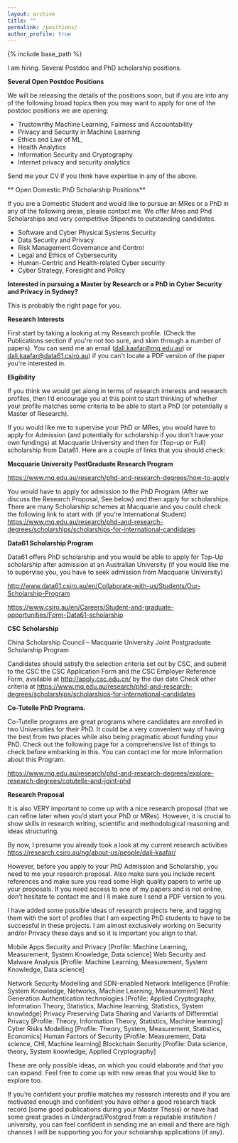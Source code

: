 ```yaml
---
layout: archive
title: ""
permalink: /positions/
author_profile: true
---
```


{% include base_path %}


I am hiring. Several Postdoc and PhD scholarship positions. 

**Several Open Postdoc Positions**

We will be releasing the details of the positions soon, but if you are into any of the following broad topics then you may want to apply for one of the postdoc positions we are opening:

- Trustowrthy Machine Learning, Fairness and Accountability  
- Privacy and Security in Machine Learning
- Ethics and Law of ML, 
- Health Analytics
- Information Security and Cryptography 
- Internet privacy and security analytics

Send me your CV if you think have expertise in any of the above. 



** Open Domestic PhD Scholarship Positions**

If you are a Domestic Student and would like to pursue an MRes or a PhD in any of the following areas, please contact me. We offer Mres and Phd Scholarships and very competitive Stipends to outstanding candidates.

 - Software and Cyber Physical Systems Security
 - Data Security and Privacy
 - Risk Management Governance and Control
 - Legal and Ethics of Cybersecurity
 - Human-Centric and Health-related Cyber security
 - Cyber Strategy, Foresight and Policy



**Interested in pursuing a Master by Research or a PhD in Cyber Security and Privacy in Sydney?**
 

This is probably the right page for you.

**Research Interests**

First start by taking a looking at my Research profile. (Check the Publications section if you're not too sure, and skim through a number of papers). You can send me an email (dali.kaafar@mq.edu.au) or dali.kaafar@data61.csiro.au) if you can't locate a PDF version of the paper you're interested in.

**Eligibility**

If you think we would get along in terms of research interests and research profiles, then I’d encourage you at this point to start thinking of whether your profile matches some criteria to be able to start a PhD (or potentially a Master of Research).

If you would like me to supervise your PhD or MRes, you would have to apply for Admission (and potentially for scholarship if you don’t have your own fundings) at Macquarie University and then for (Top-up or Full) scholarship from Data61. Here are a couple of links that you should check:

**Macquarie University PostGraduate Research Program**

https://www.mq.edu.au/research/phd-and-research-degrees/how-to-apply

You would have to apply for admission to the PhD Program (After we discuss the Research Proposal, See below) and then apply for scholarships. There are many Scholarship schemes at Macquarie and you could check the following link to start with (if you’re International Student) https://www.mq.edu.au/research/phd-and-research-degrees/scholarships/scholarships-for-international-candidates

**Data61 Scholarship Program**

Data61 offers PhD scholarship and you would be able to apply for Top-Up scholarship after admission at an Australian University (if you would like me to supervise you, you have to seek admission from Macquarie University)

http://www.data61.csiro.au/en/Collaborate-with-us/Students/Our-Scholarship-Program

https://www.csiro.au/en/Careers/Student-and-graduate-opportunities/Form-Data61-scholarship

**CSC Scholarship**

China Scholarship Council – Macquarie University Joint Postgraduate Scholarship Program

Candidates should satisfy the selection criteria set out by CSC, and submit to the CSC the CSC Application Form and the CSC Employer Reference Form, available at http://apply.csc.edu.cn/ by the due date
Check other criteria at https://www.mq.edu.au/research/phd-and-research-degrees/scholarships/scholarships-for-international-candidates

**Co-Tutelle PhD Programs.**

Co-Tutelle programs are great programs where candidates are enrolled in two Universities for their PhD. It could be a very convenient way of having the best from two places while also being pragmatic about funding your PhD. Check out the following page for a comprehensive list of things to check before embarking in this. You can contact me for more Information about this Program.

https://www.mq.edu.au/research/phd-and-research-degrees/explore-research-degrees/cotutelle-and-joint-phd

**Research Proposal**

It is also VERY important to come up with a nice research proposal (that we can refine later when you’d start your PhD or MRes). However, it is crucial to show skills in research writing, scientific and methodological reasoning and ideas structuring.

By now, I presume you already took a look at my current research activities https://research.csiro.au/ng/about-us/people/dali-kaafar/

However, before you apply to your PhD Admission and Scholarship, you need to  me your research proposal. Also make sure you include recent references and make sure you read some High quality papers to write up your proposals. If you need access to one of my papers and is not online, don’t hesitate to contact me and I ll make sure I send a PDF version to you.

I have added some possible ideas of research projects here, and tagging them with the sort of profiles that I am expecting PhD students to have to be successful in these projects.
I am almost exclusively working on Security and/or Privacy these days and so it is important you align to that.

Mobile Apps Security and Privacy [Profile: Machine Learning, Measurement, System Knowledge, Data science]
Web Security and Malware Analysis [Profile: Machine Learning, Measurement, System Knowledge, Data science]

Network Security Modelling and SDN-enabled Network Intelligence [Profile: System Knowledge, Networks, Machine Learning, Measurement]
Next Generation Authentication technologies [Profile: Applied Cryptography, Information Theory, Statistics, Machine learning, Statistics, System knowledge]
Privacy Preserving Data Sharing and Variants of Differential Privacy  [Profile: Theory, Information Theory, Statistics, Machine learning]
Cyber Risks Modelling [Profile: Theory, System, Measurement, Statistics, Economics]
Human Factors of Security [Profile: Measurement, Data science, CHI, Machine learning]
Blockchain Security [Profile: Data science, theory, System knowledge, Applied Cryptography]

These are only possible ideas, on which you could elaborate and that you can expand. Feel free to come up with new areas that you would like to explore too.

If you’re confident your profile matches my research interests and if you are motivated enough and confident you have either a good research track record (some good publications during your Master Thesis) or have had some great grades in Undergrad/Postgrad from a reputable institution / university, you can feel confident in sending me an email and there are high chances I will be supporting you for your scholarship applications (if any).
